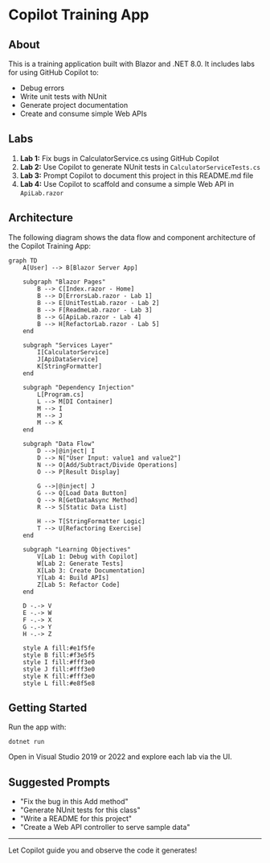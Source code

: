 # Copilot Training App

## About
This is a training application built with Blazor and .NET 8.0. It includes labs for using GitHub Copilot to:
- Debug errors
- Write unit tests with NUnit
- Generate project documentation
- Create and consume simple Web APIs

## Labs
1. **Lab 1:** Fix bugs in CalculatorService.cs using GitHub Copilot
2. **Lab 2:** Use Copilot to generate NUnit tests in `CalculatorServiceTests.cs`
3. **Lab 3:** Prompt Copilot to document this project in this README.md file
4. **Lab 4:** Use Copilot to scaffold and consume a simple Web API in `ApiLab.razor`

## Architecture

The following diagram shows the data flow and component architecture of the Copilot Training App:

```mermaid
graph TD
    A[User] --> B[Blazor Server App]
    
    subgraph "Blazor Pages"
        B --> C[Index.razor - Home]
        B --> D[ErrorsLab.razor - Lab 1]
        B --> E[UnitTestLab.razor - Lab 2] 
        B --> F[ReadmeLab.razor - Lab 3]
        B --> G[ApiLab.razor - Lab 4]
        B --> H[RefactorLab.razor - Lab 5]
    end
    
    subgraph "Services Layer"
        I[CalculatorService]
        J[ApiDataService]
        K[StringFormatter]
    end
    
    subgraph "Dependency Injection"
        L[Program.cs]
        L --> M[DI Container]
        M --> I
        M --> J
        M --> K
    end
    
    subgraph "Data Flow"
        D -->|@inject| I
        D --> N["User Input: value1 and value2"]
        N --> O[Add/Subtract/Divide Operations]
        O --> P[Result Display]
        
        G -->|@inject| J
        G --> Q[Load Data Button]
        Q --> R[GetDataAsync Method]
        R --> S[Static Data List]
        
        H --> T[StringFormatter Logic]
        T --> U[Refactoring Exercise]
    end
    
    subgraph "Learning Objectives"
        V[Lab 1: Debug with Copilot]
        W[Lab 2: Generate Tests]
        X[Lab 3: Create Documentation]
        Y[Lab 4: Build APIs]
        Z[Lab 5: Refactor Code]
    end
    
    D -.-> V
    E -.-> W
    F -.-> X
    G -.-> Y
    H -.-> Z
    
    style A fill:#e1f5fe
    style B fill:#f3e5f5
    style I fill:#fff3e0
    style J fill:#fff3e0
    style K fill:#fff3e0
    style L fill:#e8f5e8
```

## Getting Started
Run the app with:
```
dotnet run
```
Open in Visual Studio 2019 or 2022 and explore each lab via the UI.

## Suggested Prompts
- "Fix the bug in this Add method"
- "Generate NUnit tests for this class"
- "Write a README for this project"
- "Create a Web API controller to serve sample data"

---

Let Copilot guide you and observe the code it generates!